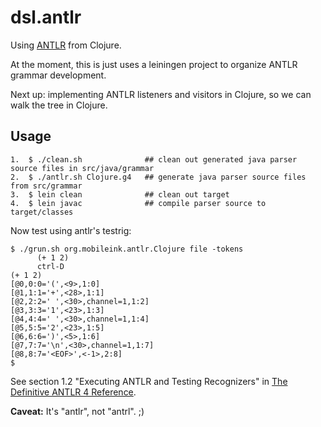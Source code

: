 # dsl.antlr

Using [ANTLR](http://www.antlr.org/) from Clojure.

At the moment, this is just uses a leiningen project to organize ANTLR grammar development.

Next up: implementing ANTLR listeners and visitors in Clojure, so we can walk the tree in Clojure.


## Usage

```
1.  $ ./clean.sh              ## clean out generated java parser source files in src/java/grammar
2.  $ ./antlr.sh Clojure.g4   ## generate java parser source files from src/grammar
3.  $ lein clean              ## clean out target
4.  $ lein javac              ## compile parser source to target/classes
```

Now test using antlr's testrig:

```
$ ./grun.sh org.mobileink.antlr.Clojure file -tokens
      (+ 1 2)
      ctrl-D
(+ 1 2)
[@0,0:0='(',<9>,1:0]
[@1,1:1='+',<28>,1:1]
[@2,2:2=' ',<30>,channel=1,1:2]
[@3,3:3='1',<23>,1:3]
[@4,4:4=' ',<30>,channel=1,1:4]
[@5,5:5='2',<23>,1:5]
[@6,6:6=')',<5>,1:6]
[@7,7:7='\n',<30>,channel=1,1:7]
[@8,8:7='<EOF>',<-1>,2:8]
$
```

See section 1.2 "Executing ANTLR and Testing Recognizers" in [The Definitive ANTLR 4 Reference](http://pragprog.com/book/tpantlr2/the-definitive-antlr-4-reference).

**Caveat:** It's "antlr", not "antrl".  ;)
